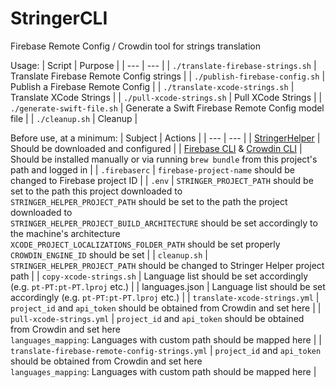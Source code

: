 # StringerCLI

Firebase Remote Config / Crowdin tool for strings translation

Usage:
| Script | Purpose |
| --- | --- |
| `./translate-firebase-strings.sh` | Translate Firebase Remote Config strings |
| `./publish-firebase-config.sh` | Publish a Firebase Remote Config |
| `./translate-xcode-strings.sh` | Translate XCode Strings |
| `./pull-xcode-strings.sh` | Pull XCode Strings |
| `./generate-swift-file.sh` | Generate a Swift Firebase Remote Config model file |
| `./cleanup.sh` | Cleanup |

Before use, at a minimum:
| Subject | Actions |
| --- | --- |
| [StringerHelper](https://github.com/igorleonovich/stringer-helper-cli) | Should be downloaded and configured |
| [Firebase CLI](https://formulae.brew.sh/formula/firebase-cli) & [Crowdin CLI](https://formulae.brew.sh/formula/crowdin) | Should be installed manually or via running `brew bundle` from this project's path and logged in |
| `.firebaserc` | `firebase-project-name` should be changed to Firebase project ID |
| `.env` | `STRINGER_PROJECT_PATH` should be set to the path this project downloaded to<br>`STRINGER_HELPER_PROJECT_PATH` should be set to the path the project downloaded to<br>`STRINGER_HELPER_PROJECT_BUILD_ARCHITECTURE` should be set accordingly to the machine's architecture<br>`XCODE_PROJECT_LOCALIZATIONS_FOLDER_PATH` should be set properly<br>`CROWDIN_ENGINE_ID` should be set |
| `cleanup.sh` | `STRINGER_HELPER_PROJECT_PATH` should be changed to Stringer Helper project path |
| `copy-xcode-strings.sh` | Language list should be set accordingly (e.g. `pt-PT:pt-PT.lproj` etc.) |
| languages.json | Language list should be set accordingly (e.g. `pt-PT:pt-PT.lproj` etc.) |
| `translate-xcode-strings.yml` | `project_id` and `api_token` should be obtained from Crowdin and set here |
| `pull-xcode-strings.yml` | `project_id` and `api_token` should be obtained from Crowdin and set here<br>`languages_mapping`: Languages with custom path should be mapped here |
| `translate-firebase-remote-config-strings.yml` | `project_id` and `api_token` should be obtained from Crowdin and set here<br>`languages_mapping`: Languages with custom path should be mapped here |
